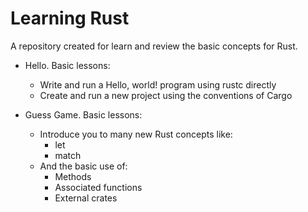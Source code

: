# Learning Rust

A repository created for learn and review the basic concepts for Rust.

* Hello. Basic lessons:
  * Write and run a Hello, world! program using rustc directly
  * Create and run a new project using the conventions of Cargo
  
* Guess Game. Basic lessons:
  * Introduce you to many new Rust concepts like:
    * let
    * match
  * And the basic use of:
    * Methods
    * Associated functions
    * External crates
